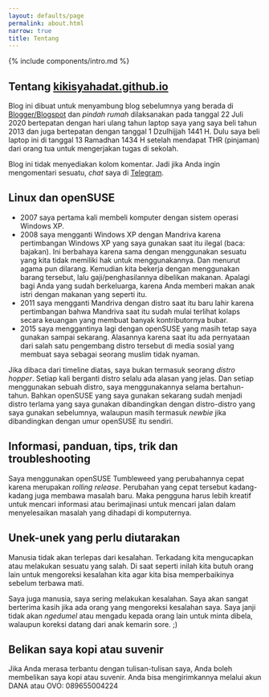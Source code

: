 ```yaml
---
layout: defaults/page
permalink: about.html
narrow: true
title: Tentang
---
```


{% include components/intro.md %}

## Tentang [kikisyahadat.github.io](https://kikisyahadat.github.io)

Blog ini dibuat untuk menyambung blog sebelumnya yang berada di [Blogger/Blogspot](https://kiki-syahadat.blogspot.com) dan <i>pindah rumah</i> dilaksanakan pada tanggal 22 Juli 2020 bertepatan dengan hari ulang tahun laptop saya yang saya beli tahun 2013 dan juga bertepatan dengan tanggal 1 Dzulhijjah 1441 H. Dulu saya beli laptop ini di tanggal 13 Ramadhan 1434 H setelah mendapat THR (pinjaman) dari orang tua untuk mengerjakan tugas di sekolah.

Blog ini tidak menyediakan kolom komentar. Jadi jika Anda ingin mengomentari sesuatu, <i>chat</i> saya di [Telegram](https://t.me/KikiSyahadat).

## Linux dan openSUSE

- 2007 saya pertama kali membeli komputer dengan sistem operasi Windows XP.
- 2008 saya mengganti Windows XP dengan Mandriva karena pertimbangan Windows XP yang saya gunakan saat itu ilegal (baca: bajakan). Ini berbahaya karena sama dengan menggunakan sesuatu yang kita tidak memiliki hak untuk menggunakannya. Dan menurut agama pun dilarang. Kemudian kita bekerja dengan menggunakan barang tersebut, lalu gaji/penghasilannya dibelikan makanan. Apalagi bagi Anda yang sudah berkeluarga, karena Anda memberi makan anak istri dengan makanan yang seperti itu.
- 2011 saya mengganti Mandriva dengan distro saat itu baru lahir karena pertimbangan bahwa Mandriva saat itu sudah mulai terlihat kolaps secara keuangan yang membuat banyak kontributornya bubar.
- 2015 saya menggantinya lagi dengan openSUSE yang masih tetap saya gunakan sampai sekarang. Alasannya karena saat itu ada pernyataan dari salah satu pengembang distro tersebut di media sosial yang membuat saya sebagai seorang muslim tidak nyaman.

Jika dibaca dari timeline diatas, saya bukan termasuk seorang <i>distro hopper</i>. Setiap kali berganti distro selalu ada alasan yang jelas. Dan setiap menggunakan sebuah distro, saya menggunakannya selama bertahun-tahun. Bahkan openSUSE yang saya gunakan sekarang sudah menjadi distro terlama yang saya gunakan dibandingkan dengan distro-distro yang saya gunakan sebelumnya, walaupun masih termasuk <i>newbie</i> jika dibandingkan dengan umur openSUSE itu sendiri.

## Informasi, panduan, tips, trik dan troubleshooting

Saya menggunakan openSUSE Tumbleweed yang perubahannya cepat karena merupakan <i>rolling release</i>. Perubahan yang cepat tersebut kadang-kadang juga membawa masalah baru. Maka pengguna harus lebih kreatif untuk mencari informasi atau berimajinasi untuk mencari jalan dalam menyelesaikan masalah yang dihadapi di komputernya.

## Unek-unek yang perlu diutarakan

Manusia tidak akan terlepas dari kesalahan. Terkadang kita mengucapkan atau melakukan sesuatu yang salah. Di saat seperti inilah kita butuh orang lain untuk mengoreksi kesalahan kita agar kita bisa memperbaikinya sebelum terbawa mati.

Saya juga manusia, saya sering melakukan kesalahan. Saya akan sangat berterima kasih jika ada orang yang mengoreksi kesalahan saya. Saya janji tidak akan <i>ngedumel</i> atau mengadu kepada orang lain untuk minta dibela, walaupun koreksi datang dari anak kemarin sore. ;)

## Belikan saya kopi atau suvenir

Jika Anda merasa terbantu dengan tulisan-tulisan saya, Anda boleh membelikan saya kopi atau suvenir. Anda bisa mengirimkannya melalui akun DANA atau OVO: 089655004224



